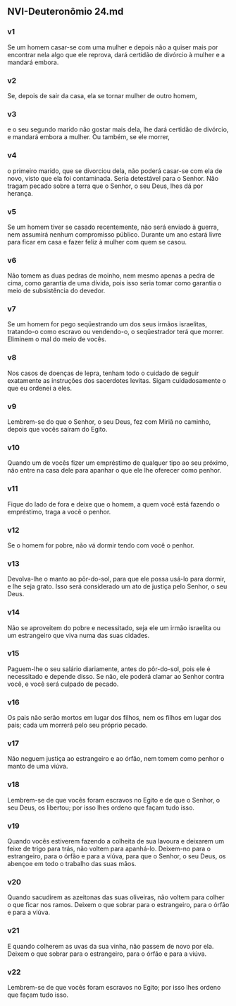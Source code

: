 ## NVI-Deuteronômio 24.md
### v1
 Se um homem casar-se com uma mulher e depois não a quiser mais por encontrar nela algo que ele reprova, dará certidão de divórcio à mulher e a mandará embora.
### v2
 Se, depois de sair da casa, ela se tornar mulher de outro homem,
### v3
 e o seu segundo marido não gostar mais dela, lhe dará certidão de divórcio, e mandará embora a mulher. Ou também, se ele morrer,
### v4
 o primeiro marido, que se divorciou dela, não poderá casar-se com ela de novo, visto que ela foi contaminada. Seria detestável para o Senhor. Não tragam pecado sobre a terra que o Senhor, o seu Deus, lhes dá por herança.
### v5
 Se um homem tiver se casado recentemente, não será enviado à guerra, nem assumirá nenhum compromisso público. Durante um ano estará livre para ficar em casa e fazer feliz à mulher com quem se casou.
### v6
 Não tomem as duas pedras de moinho, nem mesmo apenas a pedra de cima, como garantia de uma dívida, pois isso seria tomar como garantia o meio de subsistência do devedor.
### v7
 Se um homem for pego seqüestrando um dos seus irmãos israelitas, tratando-o como escravo ou vendendo-o, o seqüestrador terá que morrer. Eliminem o mal do meio de vocês.
### v8
 Nos casos de doenças de lepra, tenham todo o cuidado de seguir exatamente as instruções dos sacerdotes levitas. Sigam cuidadosamente o que eu ordenei a eles.
### v9
 Lembrem-se do que o Senhor, o seu Deus, fez com Miriã no caminho, depois que vocês saíram do Egito.
### v10
 Quando um de vocês fizer um empréstimo de qualquer tipo ao seu próximo, não entre na casa dele para apanhar o que ele lhe oferecer como penhor.
### v11
 Fique do lado de fora e deixe que o homem, a quem você está fazendo o empréstimo, traga a você o penhor.
### v12
 Se o homem for pobre, não vá dormir tendo com você o penhor.
### v13
 Devolva-lhe o manto ao pôr-do-sol, para que ele possa usá-lo para dormir, e lhe seja grato. Isso será considerado um ato de justiça pelo Senhor, o seu Deus.
### v14
 Não se aproveitem do pobre e necessitado, seja ele um irmão israelita ou um estrangeiro que viva numa das suas cidades.
### v15
 Paguem-lhe o seu salário diariamente, antes do pôr-do-sol, pois ele é necessitado e depende disso. Se não, ele poderá clamar ao Senhor contra você, e você será culpado de pecado.
### v16
 Os pais não serão mortos em lugar dos filhos, nem os filhos em lugar dos pais; cada um morrerá pelo seu próprio pecado.
### v17
 Não neguem justiça ao estrangeiro e ao órfão, nem tomem como penhor o manto de uma viúva.
### v18
 Lembrem-se de que vocês foram escravos no Egito e de que o Senhor, o seu Deus, os libertou; por isso lhes ordeno que façam tudo isso.
### v19
 Quando vocês estiverem fazendo a colheita de sua lavoura e deixarem um feixe de trigo para trás, não voltem para apanhá-lo. Deixem-no para o estrangeiro, para o órfão e para a viúva, para que o Senhor, o seu Deus, os abençoe em todo o trabalho das suas mãos.
### v20
 Quando sacudirem as azeitonas das suas oliveiras, não voltem para colher o que ficar nos ramos. Deixem o que sobrar para o estrangeiro, para o órfão e para a viúva.
### v21
 E quando colherem as uvas da sua vinha, não passem de novo por ela. Deixem o que sobrar para o estrangeiro, para o órfão e para a viúva.
### v22
 Lembrem-se de que vocês foram escravos no Egito; por isso lhes ordeno que façam tudo isso.
